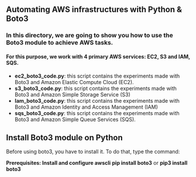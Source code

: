 ## Automating AWS infrastructures with Python & Boto3

### In this directory, we are going to show you how to use the Boto3 module to achieve AWS tasks.
#### For this purpose, we work with 4 primary AWS services: EC2, S3 and IAM, SQS.

* **ec2_boto3_code.py**: this script contains the experiments made with Boto3 and Amazon Elastic Compute Cloud (EC2).
* **s3_boto3_code.py**: this script contains the experiments made with Boto3 and Amazon Simple Storage Service (S3)
* **Iam_boto3_code.py**: this script contains the experiments made with Boto3 and Amazon Identity and Access Management (IAM)
* **sqs_boto3_code.py**: this script contains the experiments made with Boto3 and Amazon Simple Queue Services (SQS).

## Install Boto3 module on Python
Before using boto3, you have to install it. To do that, type the command:

**Prerequisites: Install and configure awscli**
**pip install boto3** or **pip3 install boto3**


